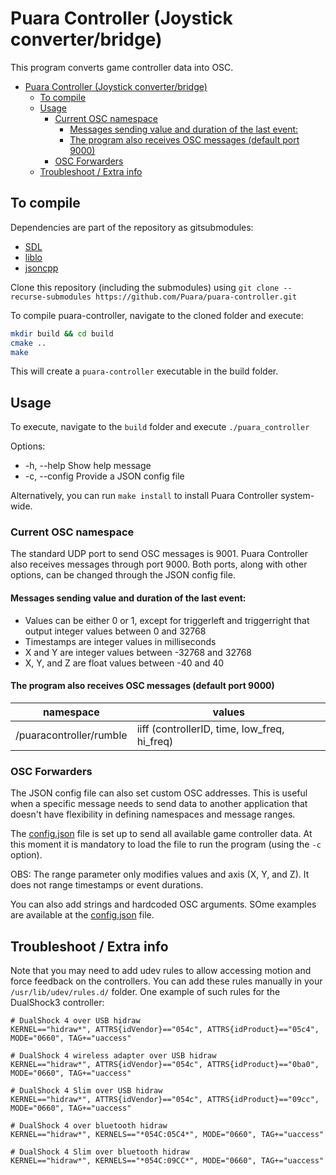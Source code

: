 # Puara Controller (Joystick converter/bridge)

This program converts game controller data into OSC.

- [Puara Controller (Joystick converter/bridge)](#puara-controller-joystick-converterbridge)
  - [To compile](#to-compile)
  - [Usage](#usage)
    - [Current OSC namespace](#current-osc-namespace)
      - [Messages sending value and duration of the last event:](#messages-sending-value-and-duration-of-the-last-event)
      - [The program also receives OSC messages (default port 9000)](#the-program-also-receives-osc-messages-default-port-9000)
    - [OSC Forwarders](#osc-forwarders)
  - [Troubleshoot / Extra info](#troubleshoot--extra-info)

## To compile

Dependencies are part of the repository as gitsubmodules:

- [SDL](https://github.com/libsdl-org/SDL.git)
- [liblo](https://github.com/radarsat1/liblo.git)
- [jsoncpp](https://github.com/open-source-parsers/jsoncpp.git)

Clone this repository (including the submodules) using `git clone --recurse-submodules https://github.com/Puara/puara-controller.git`

To compile puara-controller, navigate to the cloned folder and execute:

```bash
mkdir build && cd build
cmake ..
make
```
This will create a `puara-controller` executable in the build folder.

## Usage

To execute, navigate to the `build` folder and execute `./puara_controller`

Options:

* -h, --help      Show help message
* -c, --config    Provide a JSON config file

Alternatively, you can run `make install` to install Puara Controller system-wide.

### Current OSC namespace

The standard UDP port to send OSC messages is 9001. 
Puara Controller also receives messages through port 9000.
Both ports, along with other options, can be changed through the JSON config file.

#### Messages sending value and duration of the last event:

* Values can be either 0 or 1, except for triggerleft and triggerright that output integer values between 0 and 32768
* Timestamps are integer values in milliseconds
* X and Y are integer values between -32768 and 32768
* X, Y, and Z are float values between -40 and 40

#### The program also receives OSC messages (default port 9000)

| namespace                | values                                         |
|--------------------------|------------------------------------------------|
| /puaracontroller/rumble  |  iiff  (controllerID, time, low_freq, hi_freq) |

### OSC Forwarders

The JSON config file can also set custom OSC addresses.
This is useful when a specific message needs to send data to another application that doesn't have flexibility in defining namespaces and message ranges.

The [config.json](/config.json) file is set up to send all available game controller data. At this moment it is mandatory to load the file to run the program (using the `-c` option).  

OBS: The range parameter only modifies values and axis (X, Y, and Z). It does not range timestamps or event durations.

You can also add strings and hardcoded OSC arguments. SOme examples are available at the [config.json](/config.json) file.

## Troubleshoot / Extra info

Note that you may need to add udev rules to allow accessing motion and force feedback on the controllers. You can add these rules manually in your `/usr/lib/udev/rules.d/` folder. 
One example of such rules for the DualShock3 controller:

```
# DualShock 4 over USB hidraw
KERNEL=="hidraw*", ATTRS{idVendor}=="054c", ATTRS{idProduct}=="05c4", MODE="0660", TAG+="uaccess"

# DualShock 4 wireless adapter over USB hidraw
KERNEL=="hidraw*", ATTRS{idVendor}=="054c", ATTRS{idProduct}=="0ba0", MODE="0660", TAG+="uaccess"

# DualShock 4 Slim over USB hidraw
KERNEL=="hidraw*", ATTRS{idVendor}=="054c", ATTRS{idProduct}=="09cc", MODE="0660", TAG+="uaccess"

# DualShock 4 over bluetooth hidraw
KERNEL=="hidraw*", KERNELS=="*054C:05C4*", MODE="0660", TAG+="uaccess"

# DualShock 4 Slim over bluetooth hidraw
KERNEL=="hidraw*", KERNELS=="*054C:09CC*", MODE="0660", TAG+="uaccess"
```
